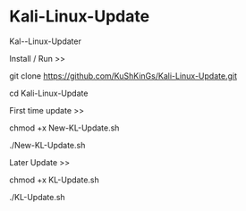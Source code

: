 # Kali-Linux-Update
Kal--Linux-Updater

Install / Run >>

git clone https://github.com/KuShKinGs/Kali-Linux-Update.git

cd Kali-Linux-Update

First time update >>

chmod +x New-KL-Update.sh

./New-KL-Update.sh

Later Update >>

chmod +x KL-Update.sh

./KL-Update.sh

